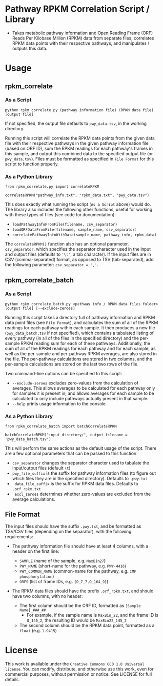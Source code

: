 # Pathway RPKM Correlation Script / Library
- Takes metabolic pathway information and Open Reading Frame (ORF) Reads Per Kilobase Million (RPKM) data from separate files, correlates RPKM data points with their respective pathways, and manipulates / outputs this data.


# Usage

## rpkm_correlate

### As a Script
```
python rpkm_correlate.py (pathway information file) (RPKM data file) [output file]
```
If not specified, the output file defaults to ``` pwy_data.tsv ```, in the working directory. 

Running this script will correlate the RPKM data points from the given data file with their respective pathways in the given pathway information file (based on ORF ID), sum the RPKM readings for each pathway's frames in this sample, and output this combined data to the specified output file (or ```pwy_data.tsv```). Files must be formatted as specified in ```File Format``` for this script to function properly.

### As a Python Library
```
from rpkm_correlate.py import correlateRPKM

correlateRPKM("pathway_info.txt", "rpkm_data.txt", "pwy_data.tsv")
```
This does exactly what running the script (```As a Script``` above) would do. The library also includes the following other functions, useful for working with these types of files (see code for documentation):
- ```loadPathwayInfoFromFile(filename, csv_separator)```
- ```loadORFDataFromFile(filename, sample_name, csv_separator)```
- ```correlatePathwayInfoWithData(sample_name, pathway_info, rpkm_data)```

The ```correlateRPKM()``` function also has an optional parameter, ```csv_separator```, which specifies the separator character used in the input and output files (defaults to ```'\t'```, a tab character). If the input files are in CSV (comma-separated) format, as opposed to TSV (tab-separated), add the following parameter: 
```csv_separator = ','```. 


## rpkm_correlate_batch
### As a Script
``` 
python rpkm_correlate_batch.py <pathway info / RPKM data files folder> [output file] [--exclude-zeroes] 
```
Running this script takes a directory full of pathway information and RPKM data point files (see ```File Format```), and calculates the sum of all of the RPKM readings for each pathway within each sample. It then produces a new file (```pwy_data_batch.tsv``` if not specified), which contains a tabulated listing of every pathway (in all of the files in the specified directory) and the per-sample RPKM reading sum for each of these pathways. Additionally, the sum of all of the RPKM readings for each pathway and for each sample, as well as the per-sample and per-pathway RPKM averages, are also stored in the file. The per-pathway calculations are stored in two columns, and the per-sample calculations are stored on the last two rows of the file. 

Two command-line options can be specified to this script:
- ```--exclude-zeroes``` excludes zero-values from the calculation of averages. This allows averages to be calculated for each pathway only for samples it is present in, and allows averages for each sample to be calculated to only include pathways actually present in that sample.
- ```--help``` prints usage information to the console.


### As a Python Library
```
from rpkm_correlate_batch import batchCorrelateRPKM

batchCorrelateRPKM("input_directory/", output_filename = 'pwy_data_batch.tsv')
```
This will perform the same actions as the default usage of the script. There are a few optional parameters that can be passed to this function:
- ```csv_separator``` changes the separator character used to tabulate the input/output files (default `\t`)
- ```pwy_file_suffix``` is the suffix for pathway information files (to figure out which files they are in the specified directory). Defaults to `.pwy.txt`
- ``` data_file_suffix``` is the suffix for RPKM data files. Defaults to ```.orf_rpkm.txt```
- ``` excl_zeroes``` determines whether zero-values are excluded from the average calculations.

## File Format 
The input files should have the suffix `.pwy.txt`, and be formatted as TSV/CSV files (depending on the separator), with the following requirements:
- The pathway information file should have at least 4 columns, with a header on the first line: 
	- ```SAMPLE``` (name of the sample, e.g. ```MaxBin27```)
	- ```PWY_NAME``` (short-name for the pathway, e.g. ```PWY-4416```)
	- ```PWY_COMMON_NAME``` (common-name for the pathway, e.g. ```CMP phosphorylation```)
	- ```ORFS``` (list of frame IDs, e.g. ```[O_7_7,O_164_9]```)


- The RPKM data files should have the prefix `.orf_rpkm.txt`, and should have two columns, with no header:
	- The first column should be the ORF ID, formatted as ```[Sample Name]_###_##```
		- For example, if the sample name is ```MaxBin_22```, and the frame ID is ```O_145_2```, the resulting ID would be ```MaxBin22_145_2```
	- The second column should be the RPKM data point, formatted as a ```float``` (e.g. ```1.9415```)


# License
This work is available under the ```Creative Commons CC0 1.0 Universal license```. You can modify, distribute, and otherwise use this work, even for commercial purposes, without permission or notice. See LICENSE for full details. 



